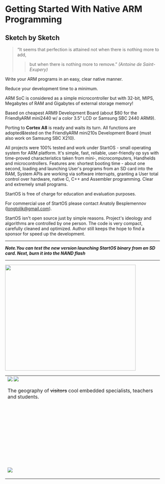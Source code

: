 # Getting Started With Native ARM Programming #

## Sketch by Sketch ##


> “It seems that perfection is attained not when there is nothing more to add,
> > but when there is nothing more to remove.”  _(Antoine de Saint-Exupery)_

Write your ARM programs in an easy, clear native manner.

Reduce your development time to a minimum.

ARM SoC is considered as a simple microcontroller but with 32-bit, MIPS, Megabytes of RAM and Gigabytes of external storage memory!

Based on cheapest ARM9 Development Board (about $80 for the FriendlyARM mini2440 w/ a color 3.5" LCD or Samsung SBC 2440 ARM9).

Porting to **Cortex A8** is ready and waits its turn. All functions are adopted&tested on the FriendlyARM mini210s Development Board (must also work on Samsung SBC X210).


All projects were 100% tested and work under StartOS - small operating system for ARM platform.
It's simple, fast, reliable, user-friendly op sys with  time-proved characteristics taken from mini-, microcomputers, Handhelds and microcontrollers.
Features are: shortest booting time - about one second, loading and launching User's programs from an SD card into the RAM, System APIs are working via software interrupts, granting a User total control over hardware, native C, C++ and Assembler programming. Clear and extremely small programs.



StartOS is free of charge for education and evaluation purposes.

For commercial use of StartOS please contact Anatoly Besplemennov (longtolik@gmail.com).

StartOS isn't open source just by simple reasons. Project's ideology and algorithms are controlled by one person. The code is very compact, carefully cleaned and optimized. Author still keeps the hope to find a sponsor for speed up the development.

















---


**_Note.You can test the new version launching StartOS binary from an SD card. Next, burn it into the NAND flash_**





---























<a href='http://www.youtube.com/watch?feature=player_embedded&v=Q2mjBy_Yor4' target='_blank'><img src='http://img.youtube.com/vi/Q2mjBy_Yor4/0.jpg' width='425' height=344 /></a>



<table><tr><td>

<img src='https://lh5.googleusercontent.com/-QhGyC3zdieI/UDdYXNxhnrI/AAAAAAAAASk/foD2N75xMlY/s640/All_Net_Big.jpg' />









<img src='https://lh3.googleusercontent.com/-rvUDzFNvAPs/TqHMDUY8VeI/AAAAAAAAAEg/NqGWiL635VU/s389/S_title.jpg' />









The geography of <del>visitors</del> cool embedded specialists, teachers and students.<br>
<br>
<br>
<br>
<br>
<br>
<br>
<br>
<br>
<br>
<br>
<br>
<img src='https://lh4.googleusercontent.com/-BUMdGUWwaWI/UU_yuhIpiTI/AAAAAAAAAUo/ViIUuyJJC3o/s553/geografy.png' />





